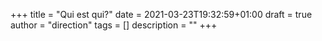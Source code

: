 +++
title       = "Qui est qui?"
date        = 2021-03-23T19:32:59+01:00
draft       = true
author      = "direction"
tags        = []
description = ""
+++
